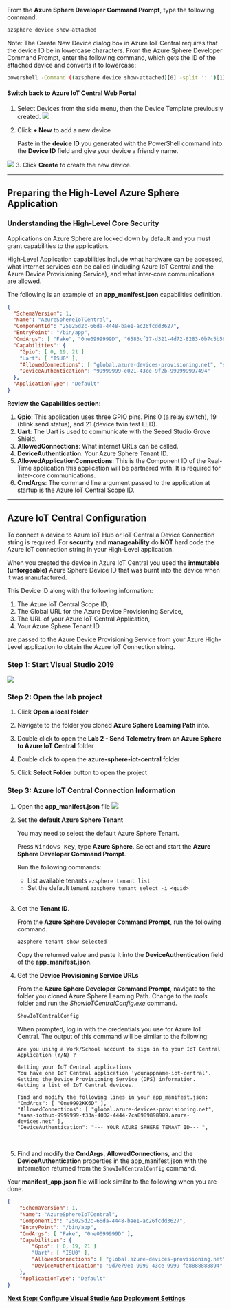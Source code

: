 From the **Azure Sphere Developer Command Prompt**, type the following command.

```bash
azsphere device show-attached
```

Note: The Create New Device dialog box in Azure IoT Central requires that the device ID be in lowercase characters. From the Azure Sphere Developer Command Prompt, enter the following command, which gets the ID of the attached device and converts it to lowercase:

```bash
powershell -Command ((azsphere device show-attached)[0] -split ': ')[1].ToLower()
```

#### Switch back to Azure IoT Central Web Portal

1. Select Devices from the side menu, then the Device Template previously created.
![](resources/iot-central-create-device.png)
2. Click **+ New** to add a new device

    Paste in the **device ID** you generated with the PowerShell command into the **Device ID** field and give your device a friendly name.

![](resources/iot-central-create-new-device.png)
3. Click **Create** to create the new device.

---

## Preparing the High-Level Azure Sphere Application

### Understanding the High-Level Core Security

Applications on Azure Sphere are locked down by default and you must grant capabilities to the application.

High-Level Application capabilities include what hardware can be accessed, what internet services can be called (including Azure IoT Central and the Azure Device Provisioning Service), and what inter-core communications are allowed.

The following is an example of an **app_manifest.json** capabilities definition.

```json
{
  "SchemaVersion": 1,
  "Name": "AzureSphereIoTCentral",
  "ComponentId": "25025d2c-66da-4448-bae1-ac26fcdd3627",
  "EntryPoint": "/bin/app",
  "CmdArgs": [ "Fake", "0ne0999999D", "6583cf17-d321-4d72-8283-0b7c5b56442b" ],
  "Capabilities": {
    "Gpio": [ 0, 19, 21 ]
    "Uart": [ "ISU0" ],
    "AllowedConnections": [ "global.azure-devices-provisioning.net", "saas-iothub-99999999-f33a-4002-a44a-9999991b00b6.azure-devices.net" ],
    "DeviceAuthentication": "99999999-e021-43ce-9f2b-999999997494"
  },
  "ApplicationType": "Default"
}
```

**Review the Capabilities section**:

1. **Gpio**: This application uses three GPIO pins. Pins 0 (a relay switch), 19 (blink send status), and 21 (device twin test LED).
2. **Uart**: The Uart is used to communicate with the Seeed Studio Grove Shield.
3. **AllowedConnections**: What internet URLs can be called.
4. **DeviceAuthentication**: Your Azure Sphere Tenant ID.
5. **AllowedApplicationConnections**: This is the Component ID of the Real-Time application this application will be partnered with. It is required for inter-core communications.
6. **CmdArgs**: The command line argument passed to the application at startup is the Azure IoT Central Scope ID.

---

## Azure IoT Central Configuration

To connect a device to Azure IoT Hub or IoT Central a Device Connection string is required. For **security** and **manageability** do **NOT** hard code the Azure IoT connection string in your High-Level application.

When you created the device in Azure IoT Central you used the **immutable (unforgeable)** Azure Sphere Device ID that was burnt into the device when it was manufactured.

This Device ID along with the following information:

1. The Azure IoT Central Scope ID,
2. The Global URL for the Azure Device Provisioning Service,
3. The URL of your Azure IoT Central Application,
4. Your Azure Sphere Tenant ID

are passed to the Azure Device Provisioning Service from your Azure High-Level application to obtain the Azure IoT Connection string.

### Step 1: Start Visual Studio 2019

![](resources/visual-studio-open-local-folder.png)

### Step 2: Open the lab project

1. Click **Open a local folder**
2. Navigate to the folder you cloned **Azure Sphere Learning Path** into.
3. Double click to open the **Lab 2 - Send Telemetry from an Azure Sphere to Azure IoT Central** folder
4. Double click to open the **azure-sphere-iot-central** folder
5. Click **Select Folder** button to open the project

    <!-- ![](resources/visual-studio-open-lab2.png) -->

### Step 3: Azure IoT Central Connection Information

1. Open the **app_manifest.json** file
    ![](resources/visual-studio-open-app-manifest.png)

1. Set the **default Azure Sphere Tenant**

    You may need to select the default Azure Sphere Tenant.

    Press <kbd>Windows Key</kbd>, type **Azure Sphere**. Select and start the **Azure Sphere Developer Command Prompt**.
    <br/>
    
    Run the following commands:
    * List available tenants ```azsphere tenant list``` 
    * Set the default tenant ```azsphere tenant select -i <guid>```
    <br/>
2. Get the **Tenant ID**.

    From the **Azure Sphere Developer Command Prompt**, run the following command.

    ```bash
    azsphere tenant show-selected
    ```

    Copy the returned value and paste it into the **DeviceAuthentication** field of the **app_manifest.json**.
    <br/>
3. Get the **Device Provisioning Service URLs**

    From the **Azure Sphere Developer Command Prompt**, navigate to the folder you cloned Azure Sphere Learning Path. Change to the *tools* folder and run the *ShowIoTCentralConfig.exe* command.

    ```bash
    ShowIoTCentralConfig
    ```

    When prompted, log in with the credentials you use for Azure IoT Central. The output of this command will be similar to the following:

    ```text
    Are you using a Work/School account to sign in to your IoT Central Application (Y/N) ?

    Getting your IoT Central applications
    You have one IoT Central application 'yourappname-iot-central'.
    Getting the Device Provisioning Service (DPS) information.
    Getting a list of IoT Central devices.

    Find and modify the following lines in your app_manifest.json:
    "CmdArgs": [ "0ne9992KK6D" ],
    "AllowedConnections": [ "global.azure-devices-provisioning.net", "saas-iothub-9999999-f33a-4002-4444-7ca8989898989.azure-devices.net" ],
    "DeviceAuthentication": "--- YOUR AZURE SPHERE TENANT ID--- ",
    ```
    <br/>
 4.   Find and modify the **CmdArgs**, **AllowedConnections**, and the **DeviceAuthentication** properties in the app_manifest.json with the information returned from the ```ShowIoTCentralConfig``` command.

 Your **manifest_app.json** file will look similar to the following when you are done.

```json
{
    "SchemaVersion": 1,
    "Name": "AzureSphereIoTCentral",
    "ComponentId": "25025d2c-66da-4448-bae1-ac26fcdd3627",
    "EntryPoint": "/bin/app",
    "CmdArgs": [ "Fake", "0ne0099999D" ],
    "Capabilities": {
        "Gpio": [ 0, 19, 21 ]
        "Uart": [ "ISU0" ],
        "AllowedConnections": [ "global.azure-devices-provisioning.net", "saas-iothub-99999999-f33a-9999-a44a-7c99999900b6.azure-devices.net" ],
        "DeviceAuthentication": "9d7e79eb-9999-43ce-9999-fa8888888894"
    },
    "ApplicationType": "Default"
}
```

**[Next Step: Configure Visual Studio App Deployment Settings](README.md#configure-visual-studio-app-deployment-settings)**

